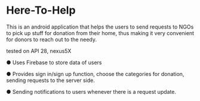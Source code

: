 # Here-To-Help
This is an android application that helps the users to send requests to NGOs to pick up stuff for donation from their home, thus making it very convenient for donors to reach out to the needy.

tested on API 28, nexus5X

● Uses Firebase to store data of users 

● Provides sign in/sign up function, choose the categories for donation, sending requests to the server side.

● Sending notifications to users whenever there is a request update.
